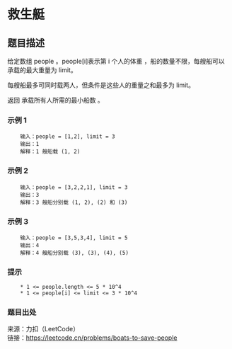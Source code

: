 # 救生艇

## 题目描述

给定数组 people 。people[i]表示第 i 个人的体重 ，船的数量不限，每艘船可以承载的最大重量为 limit。

每艘船最多可同时载两人，但条件是这些人的重量之和最多为 limit。

返回 承载所有人所需的最小船数 。

### 示例 1

```text
    输入：people = [1,2], limit = 3
    输出：1
    解释：1 艘船载 (1, 2)
```

### 示例 2

```text
    输入：people = [3,2,2,1], limit = 3
    输出：3
    解释：3 艘船分别载 (1, 2), (2) 和 (3)
```

### 示例 3

```text
    输入：people = [3,5,3,4], limit = 5
    输出：4
    解释：4 艘船分别载 (3), (3), (4), (5)
```

### 提示

```text
    * 1 <= people.length <= 5 * 10^4
    * 1 <= people[i] <= limit <= 3 * 10^4
```

### 题目出处

来源：力扣（LeetCode）  
链接：<https://leetcode.cn/problems/boats-to-save-people>
